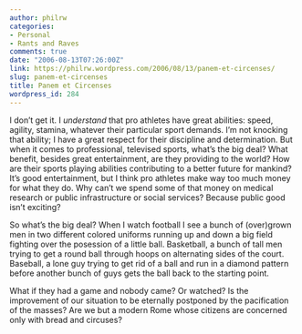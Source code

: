 ```yaml
---
author: philrw
categories:
- Personal
- Rants and Raves
comments: true
date: "2006-08-13T07:26:00Z"
link: https://philrw.wordpress.com/2006/08/13/panem-et-circenses/
slug: panem-et-circenses
title: Panem et Circenses
wordpress_id: 284
---
```


I don’t get it. I _understand_ that pro athletes have great abilities: speed, agility, stamina, whatever their particular sport demands. I’m not knocking that ability; I have a great respect for their discipline and determination. But when it comes to professional, televised sports, what’s the big deal? What benefit, besides great entertainment, are they providing to the world? How are their sports playing abilities contributing to a better future for mankind? It’s good entertainment, but I think pro athletes make way too much money for what they do. Why can’t we spend some of that money on medical research or public infrastructure or social services? Because public good isn’t exciting?

So what’s the big deal? When I watch football I see a bunch of (over)grown men in two different colored uniforms running up and down a big field fighting over the posession of a little ball. Basketball, a bunch of tall men trying to get a round ball through hoops on alternating sides of the court. Baseball, a lone guy trying to get rid of a ball and run in a diamond pattern before another bunch of guys gets the ball back to the starting point.

What if they had a game and nobody came? Or watched? Is the improvement of our situation to be eternally postponed by the pacification of the masses? Are we but a modern Rome whose citizens are concerned only with bread and circuses?